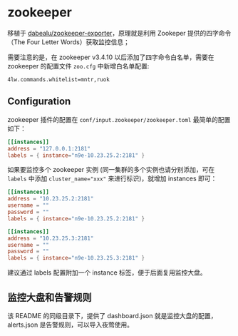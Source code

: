 # zookeeper

移植于 [dabealu/zookeeper-exporter](https://github.com/dabealu/zookeeper-exporter)，原理就是利用 Zookeper 提供的四字命令（The Four Letter Words）获取监控信息；

需要注意的是，在 zookeeper v3.4.10 以后添加了四字命令白名单，需要在 zookeeper 的配置文件 `zoo.cfg` 中新增白名单配置:
```
4lw.commands.whitelist=mntr,ruok
```

## Configuration

zookeeper 插件的配置在 `conf/input.zookeeper/zookeeper.toml` 最简单的配置如下：

```toml
[[instances]]
address = "127.0.0.1:2181"
labels = { instance="n9e-10.23.25.2:2181" }
```

如果要监控多个 zookeeper 实例 (同一集群的多个实例也请分别添加，可在 `labels` 中添加 `cluster_name="xxx"` 来进行标识)，就增加 instances 即可：

```toml
[[instances]]
address = "10.23.25.2:2181"
username = ""
password = ""
labels = { instance="n9e-10.23.25.2:2181" }

[[instances]]
address = "10.23.25.3:2181"
username = ""
password = ""
labels = { instance="n9e-10.23.25.3:2181" }
```

建议通过 labels 配置附加一个 instance 标签，便于后面复用监控大盘。

## 监控大盘和告警规则

该 README 的同级目录下，提供了 dashboard.json 就是监控大盘的配置，alerts.json 是告警规则，可以导入夜莺使用。

